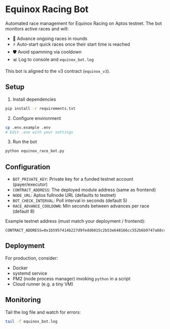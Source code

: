 # Equinox Racing Bot

Automated race management for Equinox Racing on Aptos testnet. The bot monitors active races and will:

- 🤖 Advance ongoing races in rounds
- ⚡ Auto-start quick races once their start time is reached
- 🛡️ Avoid spamming via cooldown
- 📊 Log to console and `equinox_bot.log`

This bot is aligned to the v3 contract (`equinox_v3`).

## Setup

1) Install dependencies
```bash
pip install -r requirements.txt
```

2) Configure environment
```bash
cp .env.example .env
# Edit .env with your settings
```

3) Run the bot
```bash
python equinox_race_bot.py
```

## Configuration

- `BOT_PRIVATE_KEY`: Private key for a funded testnet account (payer/executor)
- `CONTRACT_ADDRESS`: The deployed module address (same as frontend)
- `NODE_URL`: Aptos fullnode URL (defaults to testnet)
- `BOT_CHECK_INTERVAL`: Poll interval in seconds (default 5)
- `RACE_ADVANCE_COOLDOWN`: Min seconds between advances per race (default 8)

Example testnet address (must match your deployment / frontend):
```
CONTRACT_ADDRESS=0x1b5957414b227d9fedd6015c2b53e648166cc552b6b9747a68c496c5b45086f7
```

## Deployment

For production, consider:
- Docker
- systemd service
- PM2 (node process manager) invoking `python` in a script
- Cloud runner (e.g. a tiny VM)

## Monitoring

Tail the log file and watch for errors:
```bash
tail -f equinox_bot.log
```
